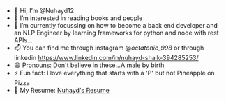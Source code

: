 - 👋 Hi, I’m @Nuhayd12
- 👀 I’m interested in reading books and people
- 🌱 I’m currently focussing on how to become a back end developer and an NLP Engineer by learning frameworks for python and node with rest APIs...
- 📫 You can find me through instagram @_octatonic_998_ or through linkedin https://www.linkedin.com/in/nuhayd-shaik-394285253/
- 😄 Pronouns: Don't believe in these...A male by birth
- ⚡ Fun fact: I love everything that starts with a 'P' but not Pineapple on Pizza
- 🧾 My Resume: [Nuhayd's Resume](https://nuhayd.tiiny.site) 

<!---
Nuhayd12/Nuhayd12 is a ✨ special ✨ repository because its `README.md` (this file) appears on your GitHub profile.
You can click the Preview link to take a look at your changes.
--->
